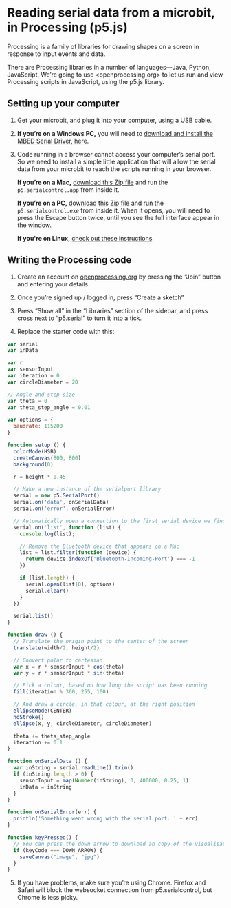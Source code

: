 # Reading serial data from a microbit, in Processing (p5.js)

Processing is a family of libraries for drawing shapes on a screen in response to input events and data.

There are Processing libraries in a number of languages—Java, Python, JavaScript. We’re going to use <openprocessing.org> to let us run and view Processing scripts in JavaScript, using the p5.js library.

## Setting up your computer

1. Get your microbit, and plug it into your computer, using a USB cable.

2. **If you’re on a Windows PC,** you will need to [download and install the MBED Serial Driver, here](https://os.mbed.com/handbook/Windows-serial-configuration).

3. Code running in a browser cannot access your computer’s serial port. So we need to install a simple little application that will allow the serial data from your microbit to reach the scripts running in your browser.

   **If you’re on a Mac,** [download this Zip file](https://github.com/vanevery/p5.serialcontrol/releases/download/0.0.6/p5.serialcontrol-darwin-x64.zip) and run the `p5.serialcontrol.app` from inside it.

   **If you’re on a PC,** [download this Zip file](https://github.com/vanevery/p5.serialcontrol/releases/download/0.0.5/p5.serialcontrol-win32-x64.zip) and run the `p5.serialcontrol.exe` from inside it. When it opens, you will need to press the Escape button twice, until you see the full interface appear in the window.

   **If you're on Linux,** [check out these instructions](https://github.com/vanevery/p5.serialport#p5serial-nodejs)

## Writing the Processing code

1. Create an account on [openprocessing.org](https://openprocessing.org) by pressing the “Join” button and entering your details.

2. Once you’re signed up / logged in, press “Create a sketch”

3. Press “Show all” in the “Libraries” section of the sidebar, and press cross next to “p5.serial” to turn it into a tick.

4. Replace the starter code with this:

```js
var serial
var inData

var r
var sensorInput
var iteration = 0
var circleDiameter = 20

// Angle and step size
var theta = 0
var theta_step_angle = 0.01

var options = {
  baudrate: 115200
}

function setup () {
  colorMode(HSB)
  createCanvas(800, 800)
  background(0)

  r = height * 0.45

  // Make a new instance of the serialport library
  serial = new p5.SerialPort()
  serial.on('data', onSerialData)
  serial.on('error', onSerialError)

  // Automatically open a connection to the first serial device we find
  serial.on('list', function (list) {
    console.log(list);

    // Remove the Bluetooth device that appears on a Mac
    list = list.filter(function (device) {
      return device.indexOf('Bluetooth-Incoming-Port') === -1
    })

    if (list.length) {
      serial.open(list[0], options)
      serial.clear()
    }
  })

  serial.list()
}

function draw () {
  // Translate the origin point to the center of the screen
  translate(width/2, height/2)

  // Convert polar to cartesian
  var x = r * sensorInput * cos(theta)
  var y = r * sensorInput * sin(theta)

  // Pick a colour, based on how long the script has been running
  fill(iteration % 360, 255, 100)

  // And draw a circle, in that colour, at the right position
  ellipseMode(CENTER)
  noStroke()
  ellipse(x, y, circleDiameter, circleDiameter)

  theta += theta_step_angle
  iteration += 0.1
}

function onSerialData () {
  var inString = serial.readLine().trim()
  if (inString.length > 0) {
    sensorInput = map(Number(inString), 0, 400000, 0.25, 1)
    inData = inString
  }
}

function onSerialError(err) {
  println('Something went wrong with the serial port. ' + err)
}

function keyPressed() {
  // You can press the down arrow to download an copy of the visualisation
  if (keyCode === DOWN_ARROW) {
    saveCanvas("image", "jpg")
  }
}
```

5. If you have problems, make sure you’re using Chrome. Firefox and Safari will block the websocket connection from p5.serialcontrol, but Chrome is less picky.
